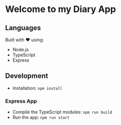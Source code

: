 # Welcome to my Diary App

## Languages
Built with ❤️ using:
- Node.js
- TypeScript
- Express

## Development
- Installation: `npm install`

### Express App
- Compile the TypeScript modules: `npm run build`
- Run the app: `npm run start`

